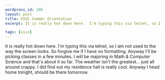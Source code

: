 ```yaml
--- 
wordpress_id: 286
layout: post
title: UIUC Summer Orientation
excerpt: It is really hot down here.  I'm typing this via telnet, so I am not used to the way the screen looks.  So forgive me if I have no formatting.  Anyway I'll be picking classes in a few minutes.  I will be majoring in Math & Computer Science and that's about it so far.  The weather isn't the greatest... just all around crappy.  I did find out my residence hall is really cool.  Anyway I head home tonight, should be there tomorrow.

tags: [uiuc]
---
```


It is really hot down here.  I'm typing this via telnet, so I am not used to the way the screen looks.  So forgive me if I have no formatting.  Anyway I'll be picking classes in a few minutes.  I will be majoring in Math & Computer Science and that's about it so far.  The weather isn't the greatest... just all around crappy.  I did find out my residence hall is really cool.  Anyway I head home tonight, should be there tomorrow.
